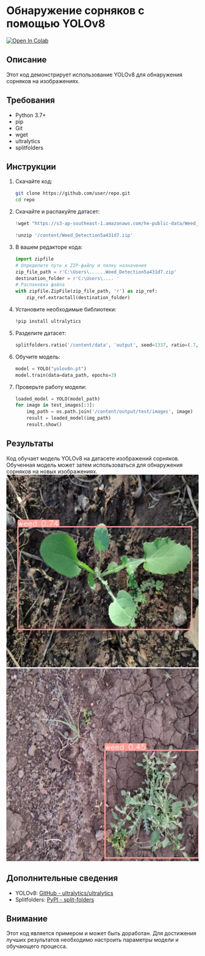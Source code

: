 # Обнаружение сорняков с помощью YOLOv8
[![Open In Colab](https://colab.research.google.com/assets/colab-badge.svg)](https://colab.research.google.com/drive/1Z-DIT9IN3WehhZP-SuNULmPRvWcYhpZK)

## Описание

Этот код демонстрирует использование YOLOv8 для обнаружения сорняков на изображениях.

## Требования
- Python 3.7+
- pip
- Git
- wget
- ultralytics
- splitfolders

## Инструкции

1. Скачайте код:
    ```sh
    git clone https://github.com/user/repo.git
    cd repo
    ```

2. Скачайте и распакуйте датасет:
    ```python
    !wget "https://s3-ap-southeast-1.amazonaws.com/he-public-data/Weed_Detection5a431d7.zip"
    ``` 
    ```python
    !unzip '/content/Weed_Detection5a431d7.zip'
    ```

3. В вашем редакторе кода:

    ```python
    import zipfile
    # Определите путь к ZIP-файлу и папку назначения
    zip_file_path = r'C:\Users\......Weed_Detection5a431d7.zip'
    destination_folder = r'C:\Users\.... '
    # Распаковка файла
    with zipfile.ZipFile(zip_file_path, 'r') as zip_ref:
        zip_ref.extractall(destination_folder)
    ```

4. Установите необходимые библиотеки:
    ```sh
    !pip install ultralytics
    ```

5. Разделите датасет:
    ```python
    splitfolders.ratio('/content/data', 'output', seed=1337, ratio=(.7, .15, .15), group_prefix=None, move=False)
    ```

6. Обучите модель:
    ```python
    model = YOLO("yolov8n.pt")
    model.train(data=data_path, epochs=3)
    ```

7. Проверьте работу модели:
    ```python
    loaded_model = YOLO(model_path)
    for image in test_images[:3]:
        img_path = os.path.join('/content/output/test/images', image)
        result = loaded_model(img_path)
        result.show()
    ```

## Результаты

Код обучает модель YOLOv8 на датасете изображений сорняков. Обученная модель может затем использоваться для обнаружения сорняков на новых изображениях.
![Alt Text](runs/detect/predict/agri_0_1334.jpeg)
![Alt Text](runs/detect/predict/agri_0_1192.jpeg)
## Дополнительные сведения
- YOLOv8: [GitHub - ultralytics/ultralytics](https://github.com/ultralytics/ultralytics)
- Splitfolders: [PyPI - split-folders](https://pypi.org/project/split-folders/)

## Внимание
Этот код является примером и может быть доработан. Для достижения лучших результатов необходимо настроить параметры модели и обучающего процесса.
